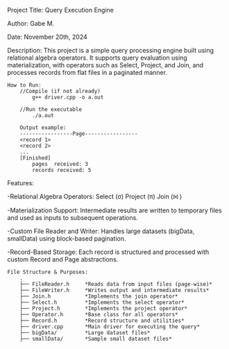 Project Title: Query Execution Engine

Author: Gabe M.

Date: November 20th, 2024 

Description:
    This project is a simple query processing engine built using relational algebra operators.
    It supports query evaluation using materialization, with operators such as Select, 
    Project, and Join, and processes records from flat files in a paginated manner.

    How to Run:
        //Compile (if not already)
            g++ driver.cpp -o a.out

        //Run the executable
            ./a.out
    
        Output example:
        -----------------Page-----------------
        <record 1>
        <record 2>
        ...
        [Finished]
            pages  received: 3
            records received: 5

Features:

-Relational Algebra Operators:
    Select (σ)
    Project (π)
    Join (⨝ )
    
-Materialization Support:
    Intermediate results are written to temporary files and used as inputs to 
    subsequent operations.
    
-Custom File Reader and Writer:
    Handles large datasets (bigData, smallData) using block-based pagination.

-Record-Based Storage:
    Each record is structured and processed with custom Record and Page abstractions. 

    File Structure & Purposes:
        .
        ├── FileReader.h     *Reads data from input files (page-wise)*
        ├── FileWriter.h     *Writes output and intermediate results*
        ├── Join.h           *Implements the join operator*
        ├── Select.h         *Implements the select operator*
        ├── Project.h        *Implements the project operator*
        ├── Operator.h       *Base class for all operators*
        ├── Record.h         *Record structure and utilities*
        ├── driver.cpp       *Main driver for executing the query*
        ├── bigData/         *Large dataset files*
        ├── smallData/       *Sample small dataset files*
